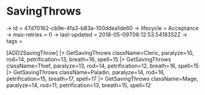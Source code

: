 # SavingThrows

-> id = 47d70162-cb9e-4fa3-b83a-100ddea1de60
-> lifecycle = Acceptance
-> max-retries = 0
-> last-updated = 2018-05-09T06:12:53.5418352Z
-> tags = 

[ADD2SavingThrow]
|> GetSavingThrows className=Cleric, paralyze=10, rod=14, petrification=13, breath=16, spell=15
|> GetSavingThrows className=Thief, paralyze=13, rod=14, petrification=12, breath=16, spell=15
|> GetSavingThrows className=Paladin, paralyze=14, rod=16, petrification=15, breath=17, spell=17
|> GetSavingThrows className=Mage, paralyze=14, rod=11, petrification=13, breath=15, spell=12
~~~
